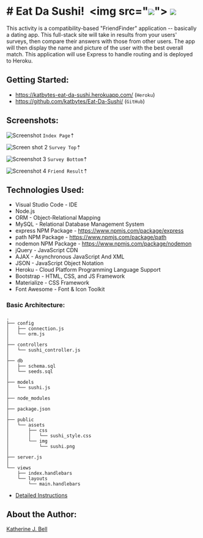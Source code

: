 # &#35; Eat Da Sushi!&nbsp;&nbsp;<img src="<img src="https://img.icons8.com/color/48/000000/sushi.png">">&nbsp;<img src="https://img.icons8.com/color/48/000000/sashimi.png">
This activity is a compatibility-based "FriendFinder" application -- basically a dating app. This full-stack site will take in results from your users' surveys, then compare their answers with those from other users. The app will then display the name and picture of the user with the best overall match. This application will use Express to handle routing and is deployed to Heroku.

## Getting Started:
* https://katbytes-eat-da-sushi.herokuapp.com/ (`Heroku`)
* https://github.com/katbytes/Eat-Da-Sushi/ (`GitHub`)

## Screenshots:
![Screenshot](https://github.com/katbytes/Eat-Da-Sushi/app/assets/imgs/screen_1.png)
`Index Page`&#8673;

![Screen shot 2](https://github.com/katbytes/Eat-Da-Sushi/app/assets/imgs/screen_2.png)
`Survey Top`&#8673;

![Screenshot 3](https://github.com/katbytes/Eat-Da-Sushi/app/assets/imgs/screen_3.png)
`Survey Bottom`&#8673;

![Screenshot 4](https://github.com/katbytes/Eat-Da-Sushi/app/assets/imgs/screen_4.png)
`Friend Result`&#8673;

## Technologies Used:
* Visual Studio Code - IDE
* Node.js
* ORM - Object-Relational Mapping
* MySQL - Relational Database Management System
* express NPM Package - https://www.npmjs.com/package/express
* path NPM Package - https://www.npmjs.com/package/path
* nodemon NPM Package - https://www.npmjs.com/package/nodemon
* jQuery - JavaScript CDN
* AJAX - Asynchronous JavaScript And XML
* JSON - JavaScript Object Notation
* Heroku -  Cloud Platform Programming Language Support
* Bootstrap - HTML, CSS, and JS Framework
* Materialize - CSS Framework
* Font Awesome - Font & Icon Toolkit

### Basic Architecture:
```
.
├── config
│   ├── connection.js
│   └── orm.js
│ 
├── controllers
│   └── sushi_controller.js
│
├── db
│   ├── schema.sql
│   └── seeds.sql
│
├── models
│   └── sushi.js
│ 
├── node_modules
│ 
├── package.json
│
├── public
│   └── assets
│       ├── css
│       │   └── sushi_style.css
│       └── img
│           └── sushi.png
│   
├── server.js
│
└── views
    ├── index.handlebars
    └── layouts
        └── main.handlebars
```
* [Detailed Instructions](https://katbytes.github.io/Eat-Da-Sushi/app/assets/misc/homework_instructions)

## About the Author:
[Katherine J. Bell](https://github.com/katbytes)
